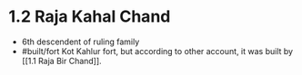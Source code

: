 # 1.2 Raja Kahal Chand
* 6th descendent of ruling family
* #built/fort Kot Kahlur fort, but according to other account, it was built by [[1.1 Raja Bir Chand]].